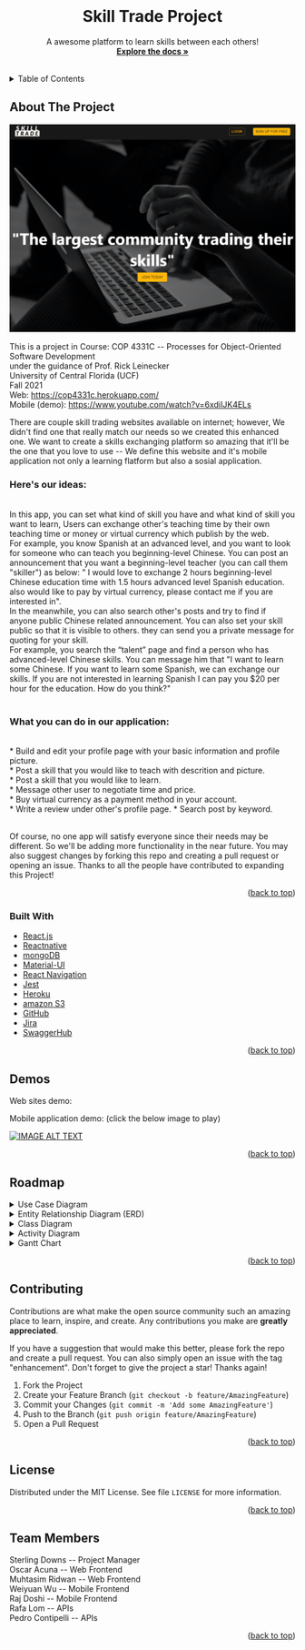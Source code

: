 <div id="top"></div>
<!-- PROJECT LOGO -->
<br />
<div align="center">

  <h1 align="center">Skill Trade Project</h1>

  <p align="center">
    A awesome platform to learn skills between each others!
    <br />
    <a href="https://github.com/COP-4331C/Large-Project"><strong>Explore the docs »</strong></a>
    <br />
    <br />
  </p>
</div>



<!-- TABLE OF CONTENTS -->
<details>
  <summary>Table of Contents</summary>
  <ol>
    <li>
      <a href="#about-the-project">About The Project</a>
      <ul>
        <li><a href="#built-with">Built With</a></li>
      </ul>
    </li>
    <li><a href="#demos">Demos</a></li>
    <li><a href="#roadmap">Roadmap</a></li>
    <li><a href="#contributing">Contributing</a></li>
    <li><a href="#license">License</a></li>
    <li><a href="#team-members">Team Members</a></li>
  </ol>
</details>



<!-- ABOUT THE PROJECT -->
## About The Project

![alt text](https://github.com/COP-4331C/Large-Project/blob/main/Web%20Layouts/Skill%20Trade%20wellcome%20page.png?raw=true)

This is a project in Course: COP 4331C -- Processes for Object-Oriented Software Development <br>
under the guidance of Prof. Rick Leinecker <br>
University of Central Florida (UCF) <br>
Fall 2021 <br>
Web: https://cop4331c.herokuapp.com/ <br/>
Mobile (demo): https://www.youtube.com/watch?v=6xdiIJK4ELs <br/>

There are couple skill trading websites available on internet; however, We didn't find one that really match our needs so we created this enhanced one. We want to create a skills exchanging platform so amazing that it'll be the one that you love to use -- We define this website and it's mobile application not only a learning flatform but also a sosial application.

<h3> Here's our ideas:</h3> <br>
In this app, you can set what kind of skill you have and what kind of skill you want to learn, Users can exchange other's teaching time by their own teaching time or money or virtual currency which publish by the web.  <br>
For example, you know Spanish at an advanced level, and you want to look for someone who can teach you beginning-level Chinese. You can post an announcement that you want a beginning-level teacher (you can call them "skiller") as below: " I would love to exchange 2 hours beginning-level Chinese education time with 1.5 hours advanced level Spanish education. also would like to pay by  virtual currency, please contact me if you are interested in".  <br>
In the meanwhile, you can also search other's posts and try to find if anyone public Chinese related announcement. You can also set your skill public so that it is visible to others. they can send you a private message for quoting for your skill.  <br>
For example, you search the “talent” page and find a person who has advanced-level Chinese skills. You can message him that "I want to learn some Chinese. If you want to learn some Spanish, we can exchange our skills. If you are not interested in learning Spanish I can pay you $20 per hour for the education. How do you think?" <br> </br>

<h3> What you can do in our application: </h3>  <br>
* Build and edit your profile page with your basic information and profile picture.<br>
* Post a skill that you would like to teach with descrition and picture.<br>
* Post a skill that you would like to learn. <br>
* Message other user to negotiate time and price.<br>
* Buy virtual currency as a payment method in your account. <br>
* Write a review under other's profile page.
* Search post by keyword.<br><br>

Of course, no one app will satisfy everyone since their needs may be different. So we'll be adding more functionality in the near future. You may also suggest changes by forking this repo and creating a pull request or opening an issue. Thanks to all the people have contributed to expanding this Project!

<p align="right">(<a href="#top">back to top</a>)</p>



### Built With

* [React.js](https://reactjs.org/)
* [Reactnative](https://reactnative.dev/)
* [mongoDB](https://www.mongodb.com/)
* [Material-UI](https://mui.com/)
* [React Navigation](https://reactnavigation.org/)
* [Jest](https://jestjs.io/)
* [Heroku](https://www.heroku.com/)
* [amazon S3](https://aws.amazon.com/s3/)
* [GitHub](https://github.com/)
* [Jira](https://www.atlassian.com/software/jira)
* [SwaggerHub](https://swagger.io/tools/swaggerhub/)

<p align="right">(<a href="#top">back to top</a>)</p>


<!-- USAGE EXAMPLES -->
## Demos 

Web sites demo: </br>

Mobile application demo: (click the below image to play) </br>

[![IMAGE ALT TEXT](http://img.youtube.com/vi/6xdiIJK4ELs/0.jpg)](https://www.youtube.com/watch?v=6xdiIJK4ELs&feature=youtu.be)

<p align="right">(<a href="#top">back to top</a>)</p>



<!-- ROADMAP -->
## Roadmap

<details>
           <summary>Use Case Diagram</summary>
           <p>
             
![alt text](https://github.com/COP-4331C/Large-Project/blob/main/Charts/Use%20Case%20Diagram.png?raw=true)

  </p>
</details>

<details>
           <summary>Entity Relationship Diagram (ERD)</summary>
           <p>
             
![alt text](https://github.com/COP-4331C/Large-Project/blob/main/Charts/Entity%20Relationship%20Diagram%20(ERD).png?raw=true)
  </p>
</details>

<details>
           <summary>Class Diagram</summary>
           <p>
             
![alt text](https://github.com/COP-4331C/Large-Project/blob/main/Charts/Class%20Diagram.png?raw=true)
  </p>
</details>

<details>
           <summary>Activity Diagram</summary>
           <p>
             
![alt text](https://github.com/COP-4331C/Large-Project/blob/main/Charts/Activity%20Diagram.png?raw=true) 
  </p>
</details>

<details>
           <summary>Gantt Chart</summary>
           <p>
             
![alt text](https://github.com/COP-4331C/Large-Project/blob/main/Charts/Gantt%20Chart.png?raw=true) </br>
  </p>
</details>


<p align="right">(<a href="#top">back to top</a>)</p>



<!-- CONTRIBUTING -->
## Contributing

Contributions are what make the open source community such an amazing place to learn, inspire, and create. Any contributions you make are **greatly appreciated**.

If you have a suggestion that would make this better, please fork the repo and create a pull request. You can also simply open an issue with the tag "enhancement".
Don't forget to give the project a star! Thanks again!

1. Fork the Project
2. Create your Feature Branch (`git checkout -b feature/AmazingFeature`)
3. Commit your Changes (`git commit -m 'Add some AmazingFeature'`)
4. Push to the Branch (`git push origin feature/AmazingFeature`)
5. Open a Pull Request

<p align="right">(<a href="#top">back to top</a>)</p>



<!-- LICENSE -->
## License

Distributed under the MIT License. See file `LICENSE` for more information.

<p align="right">(<a href="#top">back to top</a>)</p>



<!-- TEAMMEMBERS -->
## Team Members

Sterling Downs    -- Project Manager </br>
Oscar Acuna       -- Web Frontend </br>
Muhtasim Ridwan   -- Web Frontend </br>
Weiyuan Wu        -- Mobile Frontend </br>
Raj Doshi         -- Mobile Frontend </br>
Rafa Lom          -- APIs </br>
Pedro Contipelli  -- APIs </br>

<p align="right">(<a href="#top">back to top</a>)</p>


